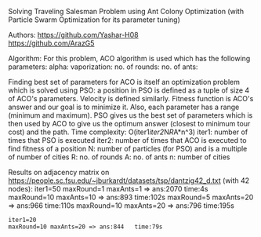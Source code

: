 Solving Traveling Salesman Problem using Ant Colony Optimization (with Particle Swarm Optimization for its parameter tuning)

Authors:
https://github.com/Yashar-H08  
https://github.com/ArazG5

Algorithm:
For this problem, ACO algorithm is used which has the following parameters:
alpha: 
vaporization: 
no. of rounds: 
no. of ants: 

Finding best set of parameters for ACO is itself an optimization problem which is solved using PSO:
a position in PSO is defined as a tuple of size 4 of ACO's parameters. Velocity is defined similarly.
Fitness function is ACO's answer and our goal is to minimize it.
Also, each parameter has a range (minimum and maximum).
PSO gives us the best set of parameters which is then used by ACO to give us the optimum answer (closest to minimum tour cost) and
the path.
Time complexity: O(iter1*iter2*N*R*A*n^3)
iter1: number of times that PSO is executed
iter2: number of times that ACO is executed to find fitness of a position
N: number of particles (for PSO) and is a multiple of number of cities
R: no. of rounds
A: no. of ants
n: number of cities

Results on adjacency matrix on https://people.sc.fsu.edu/~jburkardt/datasets/tsp/dantzig42_d.txt (with 42 nodes):
    iter1=50
    maxRound=1 maxAnts=1 => ans:2070   time:4s
    maxRound=10 maxAnts=10 => ans:893   time:102s
    maxRound=5 maxAnts=20 => ans:966   time:110s
    maxRound=10 maxAnts=20 => ans:796   time:195s
    
    iter1=20
    maxRound=10 maxAnts=20 => ans:844   time:79s
